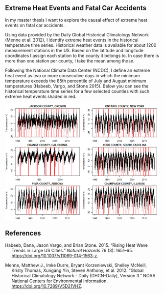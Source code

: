 ## Extreme Heat Events and Fatal Car Accidents

In my master thesis I want to explore the causal effect of extreme heat
events on fatal car accidents.

Using data provided by the Daily Global Historical Climatology Network
(Menne et al. 2012), I identify extreme heat events in the historical
temperature time series. Historical weather data is available for about
1200 measurement stations in the US. Based on the latitude and longitude
coordinates I assign each station to the county it belongs to. In case
there is more than one station per county, I take the mean among those.

Following the National Climate Data Center (NCDC), I define an extreme
heat event as two or more consecutive days in which the minimum
temperature exceeds the 85th percentile of July and August minimum
temperatures (Habeeb, Vargo, and Stone 2015). Below you can see the
historical temperature time series for a few selected counties with such
extreme heat events shaded in red.

![](README_files/figure-markdown_github/unnamed-chunk-2-1.png)

## References

<div id="refs" class="references csl-bib-body hanging-indent">

<div id="ref-Habeeb_2015" class="csl-entry">

Habeeb, Dana, Jason Vargo, and Brian Stone. 2015. “Rising Heat Wave
Trends in Large US Cities.” *Natural Hazards* 76 (3): 1651–65.
<https://doi.org/10.1007/s11069-014-1563-z>.

</div>

<div id="ref-Menne_2012" class="csl-entry">

Menne, Matthew J., Imke Durre, Bryant Korzeniewski, Shelley McNeill,
Kristy Thomas, Xungang Yin, Steven Anthony, et al. 2012. “Global
Historical Climatology Network - Daily (GHCN-Daily), Version 3.” NOAA
National Centers for Environmental Information.
<https://doi.org/10.7289/V5D21VHZ>.

</div>

</div>
